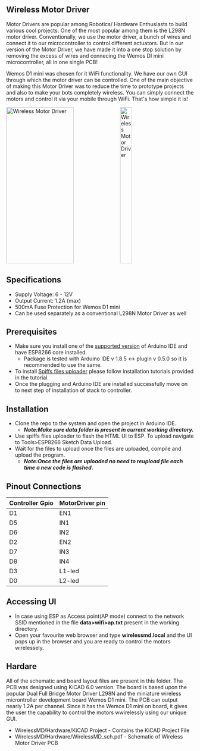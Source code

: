 ## Wireless Motor Driver ##

Motor Drivers are popular among Robotics/ Hardware Enthusiasts to build various cool projects. One of the most popular among them is the L298N motor driver. Conventionally, we use the motor driver, a bunch of wires and connect it to our microcontroller to control different actuators. But in our version of the Motor Driver, we have  made it into a one stop solution by removing the excess of wires and connecing the Wemos DI mini microcontroller, all in one single PCB!

Wemos D1 mini was chosen for it WiFi functionality. We have our own GUI through which the motor driver can be controlled. One of the main objective of making this Motor Driver was to reduce the time to prototype projects and also to make your bots completely wireless. You can simply connect the motors and control it via your mobile through WiFi. That's how simple it is!


<p float="left">
<img src="https://github.com/saiaravind19/WirelessMD/blob/main/Hardware/images/Robot.jpg" width =60%  height= 420 title="Wireless Motor Driver"/> 
     
<img src="https://github.com/saiaravind19/WirelessMD/blob/main/Hardware/images/WirelessMD.jpg" width =25%  height= 420 title="Wireless Motor Driver"/> 
</p>


## Specifications
- Supply Voltage: 6 - 12V
- Output Current: 1.2A (max)
- 500mA Fuse Protection for Wemos D1 mini
- Can be used separately as a conventional L298N Motor Driver as well






## Prerequisites 
- Make sure you install one of the [supported version](https://www.arduino.cc/en/software/OldSoftwareReleases) of Arduino IDE and have ESP8266 core installed.
     - Package is tested with Arduino IDE v 1.8.5  <-> plugin v 0.5.0 so it is recommended to use the same.
- To install [Spiffs files uploader](https://github.com/me-no-dev/arduino-esp32fs-plugin) please follow installation tutorials provided in the tutorial.
- Once the plugging and Arduino IDE are installed successfully move on to next step of  installation of stack to controller.

## Installation
- Clone the repo to the system  and open the project in Arduino IDE.
  -  _**Note:Make sure data folder is present in current working directory.**_
- Use spiffs files uploader to flash the HTML UI to ESP. To upload navigate to Tools>ESP8266 Sketch Data Upload.
- Wait for the files to upload once the files are uploaded, compile and upload the program.
     - _**Note:Once the files are uploaded no need to reupload file each time a new code is flashed.**_ 

## Pinout Connections

| Controller Gpio  | MotorDriver pin|
| ------ | ------ |
|    D1    | EN1       |
|    D5    | IN1       |
|    D6   | IN2       |
|    D2    | EN2       |
|    D7    | IN3       |
|    D8   | IN4       |
|    D3    | L1-led       |
|    D0    | L2-led       |

## Accessing UI
- In case using ESP as Access point(AP mode) connect to the network SSID mentioned in the file **data>wifi>ap.txt** present in the working directory.
- Open your favourite web browser and type **wirelessmd.local** and the UI pops up in the browser and you are ready to control the motors wirelessely.

## Hardare
  All of the schematic and board layout files are present in this folder. The PCB was designed using KiCAD 6.0 version.
The board is based upon the popular Dual Full Bridge Motor Driver L298N and the miniature wireless microntroller development board Wemos D1 mini. The PCB can output nearly 1.2A per channel. Since it has the Wemos D1 mini on board, it gives the user the capability to control the motors wwirelessly using our unique GUI.

- WirelessMD/Hardware/KiCAD Project - Contains the KiCAD Project File 
- WirelessMD/Hardware/WirelessMD_sch.pdf - Schematic of Wireless Motor Driver PCB
